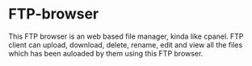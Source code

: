 # FTP-browser
This FTP browser is an web based file manager, kinda like cpanel. FTP client can upload, download, delete, rename, edit and view all the files which has been auloaded by them using this FTP browser.
